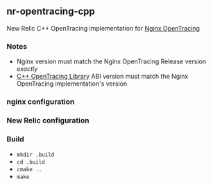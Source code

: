 ## nr-opentracing-cpp
New Relic C++ OpenTracing implementation for [Nginx OpenTracing](https://github.com/opentracing-contrib/nginx-opentracing)

### Notes
- Nginx version must match the Nginx OpenTracing Release version _exactly_
- [C++ OpenTracing Library](https://github.com/opentracing/opentracing-cpp) ABI version must match the Nginx OpenTracing implementation's version

### nginx configuration

### New Relic configuration

### Build
- `mkdir .build`
- `cd .build`
- `cmake ..`
- `make`